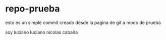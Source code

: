 # repo-prueba

esto es un simple commit creado desde la pagina de git a modo de prueba


soy luciano luciano nicolas cabaña